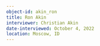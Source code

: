```yaml
---
object-id: akin_ron
title: Ron Akin
interviewer: Christian Akin
date-interviewed: October 4, 2022
location: Moscow, ID
---
```

